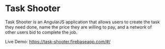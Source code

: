 # Task Shooter
Task Shooter is an AngularJS application that allows users to create the task they need done, name the price they are willing to pay, and a network of other users bid to complete the job. 

Live Demo: https://task-shooter.firebaseapp.com/#/

